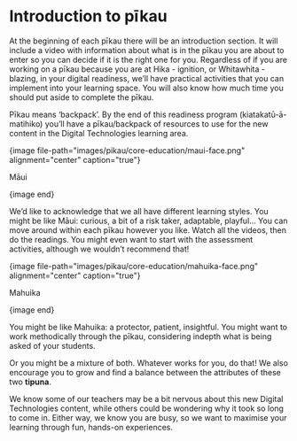 # Introduction to pīkau

At the beginning of each pīkau there will be an introduction section.
It will include a video with information about what is in the pīkau you are about to enter so you can decide if it is the right one for you.
Regardless of if you are working on a pīkau because you are at Hika - ignition, or Whitawhita - blazing, in your digital readiness, we’ll have practical activities that you can implement into your learning space.
You will also know how much time you should put aside to complete the pīkau.

Pīkau means ‘backpack’.
By the end of this readiness program (kiatakatū-ā-matihiko) you’ll have a pīkau/backpack of resources to use for the new content in the Digital Technologies learning area.

{image file-path="images/pikau/core-education/maui-face.png" alignment="center" caption="true"}

Māui

{image end}

We’d like to acknowledge that we all have different learning styles.
You might be like Māui: curious, a bit of a risk taker, adaptable, playful… You can move around within each pīkau however you like.
Watch all the videos, then do the readings.
You might even want to start with the assessment activities, although we wouldn’t recommend that!

{image file-path="images/pikau/core-education/mahuika-face.png" alignment="center" caption="true"}

Mahuika

{image end}

You might be like Mahuika: a protector, patient, insightful.
You might want to work methodically through the pīkau, considering indepth what is being asked of your students.

Or you might be a mixture of both.
Whatever works for you, do that!
We also encourage you to grow and find a balance between the attributes of these two **tipuna**.

We know some of our teachers may be a bit nervous about this new Digital Technologies content, while others could be wondering why it took so long to come in.
Either way, we know you are busy, so we want to maximise your learning through fun, hands-on experiences.
